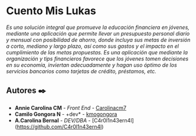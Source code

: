# Cuento Mis Lukas 


_Es una solución integral que promueve la educación financiera en jóvenes, mediante una aplicación que permite llevar un presupuesto personal diario y mensual con posibilidad de ahorro, donde incluya sus metas de inversión a corto, mediano y largo plazo, así como sus gastos y el impacto en el cumplimiento de las metas propuestas. Es una aplicación que mediante la organización y tips financieros favorece que los jóvenes tomen decisiones en su economía, inviertan adecuadamente y hagan uso óptimo de los servicios bancarios como tarjetas de crédito, préstamos, etc._


## Autores ✒️



* **Annie Carolina CM** - *Front End* - [Carolinacm7](https://github.com/Carolinacm7)
* **Camilo Gongora N** - +dev* - [kmogongora](https://github.com/kmogongora)
* **A.Carolina Bernal** - *DEV/DBA* - [C4r0l1n43ern4l] (https://github.com/C4r0l1n43ern4l)


